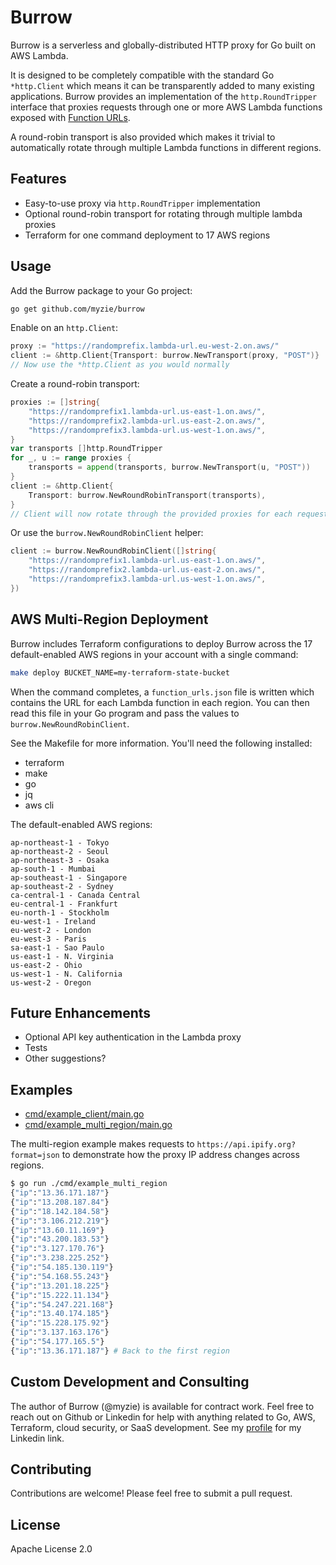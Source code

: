 # Burrow

Burrow is a serverless and globally-distributed HTTP proxy for Go built on
AWS Lambda.

It is designed to be completely compatible with the standard Go `*http.Client`
which means it can be transparently added to many existing applications. Burrow
provides an implementation of the `http.RoundTripper` interface that proxies
requests through one or more AWS Lambda functions exposed with
[Function URLs](https://docs.aws.amazon.com/lambda/latest/dg/urls-configuration.html).

A round-robin transport is also provided which makes it trivial to automatically
rotate through multiple Lambda functions in different regions.

## Features

- Easy-to-use proxy via `http.RoundTripper` implementation
- Optional round-robin transport for rotating through multiple lambda proxies
- Terraform for one command deployment to 17 AWS regions

## Usage

Add the Burrow package to your Go project:

```bash
go get github.com/myzie/burrow
```

Enable on an `http.Client`:

```go
proxy := "https://randomprefix.lambda-url.eu-west-2.on.aws/"
client := &http.Client{Transport: burrow.NewTransport(proxy, "POST")}
// Now use the *http.Client as you would normally
```

Create a round-robin transport:

```go
proxies := []string{
    "https://randomprefix1.lambda-url.us-east-1.on.aws/",
    "https://randomprefix2.lambda-url.us-east-2.on.aws/",
    "https://randomprefix3.lambda-url.us-west-1.on.aws/",
}
var transports []http.RoundTripper
for _, u := range proxies {
    transports = append(transports, burrow.NewTransport(u, "POST"))
}
client := &http.Client{
    Transport: burrow.NewRoundRobinTransport(transports),
}
// Client will now rotate through the provided proxies for each request
```

Or use the `burrow.NewRoundRobinClient` helper:

```go
client := burrow.NewRoundRobinClient([]string{
    "https://randomprefix1.lambda-url.us-east-1.on.aws/",
    "https://randomprefix2.lambda-url.us-east-2.on.aws/",
    "https://randomprefix3.lambda-url.us-west-1.on.aws/",
})
```

## AWS Multi-Region Deployment

Burrow includes Terraform configurations to deploy Burrow across the 17
default-enabled AWS regions in your account with a single command:

```bash
make deploy BUCKET_NAME=my-terraform-state-bucket
```

When the command completes, a `function_urls.json` file is written which contains
the URL for each Lambda function in each region. You can then read this file in
your Go program and pass the values to `burrow.NewRoundRobinClient`.

See the Makefile for more information. You'll need the following installed:

- terraform
- make
- go
- jq
- aws cli

The default-enabled AWS regions:

```
ap-northeast-1 - Tokyo
ap-northeast-2 - Seoul
ap-northeast-3 - Osaka
ap-south-1 - Mumbai
ap-southeast-1 - Singapore
ap-southeast-2 - Sydney
ca-central-1 - Canada Central
eu-central-1 - Frankfurt
eu-north-1 - Stockholm
eu-west-1 - Ireland
eu-west-2 - London
eu-west-3 - Paris
sa-east-1 - Sao Paulo
us-east-1 - N. Virginia
us-east-2 - Ohio
us-west-1 - N. California
us-west-2 - Oregon
```

## Future Enhancements

- Optional API key authentication in the Lambda proxy
- Tests
- Other suggestions?

## Examples

- [cmd/example_client/main.go](cmd/example_client/main.go)
- [cmd/example_multi_region/main.go](cmd/example_multi_region/main.go)

The multi-region example makes requests to `https://api.ipify.org?format=json`
to demonstrate how the proxy IP address changes across regions.

```bash
$ go run ./cmd/example_multi_region
{"ip":"13.36.171.187"}
{"ip":"13.208.187.84"}
{"ip":"18.142.184.58"}
{"ip":"3.106.212.219"}
{"ip":"13.60.11.169"}
{"ip":"43.200.183.53"}
{"ip":"3.127.170.76"}
{"ip":"3.238.225.252"}
{"ip":"54.185.130.119"}
{"ip":"54.168.55.243"}
{"ip":"13.201.18.225"}
{"ip":"15.222.11.134"}
{"ip":"54.247.221.168"}
{"ip":"13.40.174.185"}
{"ip":"15.228.175.92"}
{"ip":"3.137.163.176"}
{"ip":"54.177.165.5"}
{"ip":"13.36.171.187"} # Back to the first region
```

## Custom Development and Consulting

The author of Burrow (@myzie) is available for contract work. Feel free to reach
out on Github or Linkedin for help with anything related to Go, AWS, Terraform,
cloud security, or SaaS development. See my [profile](https://github.com/myzie)
for my Linkedin link.

## Contributing

Contributions are welcome! Please feel free to submit a pull request.

## License

Apache License 2.0

